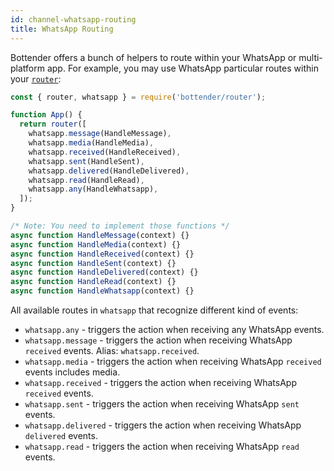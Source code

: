 ```yaml
---
id: channel-whatsapp-routing
title: WhatsApp Routing
---
```


Bottender offers a bunch of helpers to route within your WhatsApp or multi-platform app. For example, you may use WhatsApp particular routes within your [`router`](the-basics-routing.md):

```js
const { router, whatsapp } = require('bottender/router');

function App() {
  return router([
    whatsapp.message(HandleMessage),
    whatsapp.media(HandleMedia),
    whatsapp.received(HandleReceived),
    whatsapp.sent(HandleSent),
    whatsapp.delivered(HandleDelivered),
    whatsapp.read(HandleRead),
    whatsapp.any(HandleWhatsapp),
  ]);
}

/* Note: You need to implement those functions */
async function HandleMessage(context) {}
async function HandleMedia(context) {}
async function HandleReceived(context) {}
async function HandleSent(context) {}
async function HandleDelivered(context) {}
async function HandleRead(context) {}
async function HandleWhatsapp(context) {}
```

All available routes in `whatsapp` that recognize different kind of events:

- `whatsapp.any` - triggers the action when receiving any WhatsApp events.
- `whatsapp.message` - triggers the action when receiving WhatsApp `received` events. Alias: `whatsapp.received`.
- `whatsapp.media` - triggers the action when receiving WhatsApp `received` events includes media.
- `whatsapp.received` - triggers the action when receiving WhatsApp `received` events.
- `whatsapp.sent` - triggers the action when receiving WhatsApp `sent` events.
- `whatsapp.delivered` - triggers the action when receiving WhatsApp `delivered` events.
- `whatsapp.read` - triggers the action when receiving WhatsApp `read` events.
